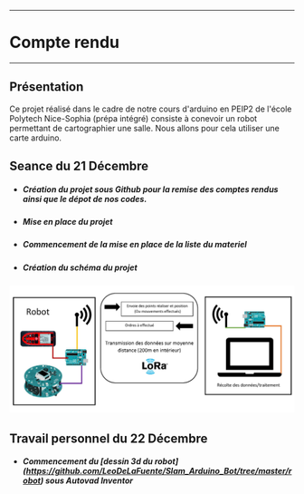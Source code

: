 *******************
# Compte rendu 
*******************
## Présentation

Ce projet réalisé dans le cadre de notre cours d'arduino en PEIP2 de l'école Polytech Nice-Sophia (prépa intégré) consiste à conevoir un robot permettant de cartographier une salle. Nous allons pour cela utiliser une carte arduino.

## Seance du 21 Décembre
 - ##### Création du projet sous Github pour la remise des comptes rendus ainsi que le dépot de nos codes.
 - ##### Mise en place du projet
 - ##### Commencement de la mise en place de la liste du materiel
 - ##### Création du schéma du projet
 ![Schéma projet](/Images/schéma.jpg)
 
 ## Travail personnel du 22 Décembre
 
  - ##### Commencement du [dessin 3d du robot] (https://github.com/LeoDeLaFuente/Slam_Arduino_Bot/tree/master/robot) sous Autovad Inventor 
